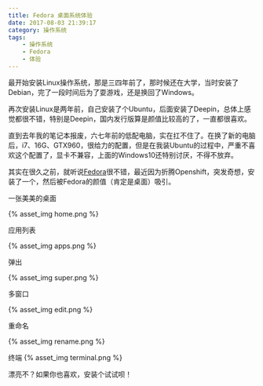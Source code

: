 ```yaml
---
title: Fedora 桌面系统体验
date: 2017-08-03 21:39:17
category: 操作系统
tags:
	- 操作系统
	- Fedora
	- 体验
---
```


最开始安装Linux操作系统，那是三四年前了，那时候还在大学，当时安装了Debian，完了一段时间后为了耍游戏，还是换回了Windows。

再次安装Linux是两年前，自己安装了个Ubuntu，后面安装了Deepin，总体上感觉都很不错，特别是Deepin，国内发行版算是颜值比较高的了，一直都很喜欢。

直到去年我的笔记本报废，六七年前的低配电脑，实在扛不住了。在换了新的电脑后，i7、16G、GTX960，很给力的配置，但是在我装Ubuntu的过程中，严重不喜欢这个配置了，显卡不兼容，上面的Windows10还特别讨厌，不得不放弃。

其实在很久之前，就听说[Fedora](https://getfedora.org/)很不错，最近因为折腾Openshift，突发奇想，安装了一个，然后被Fedora的颜值（肯定是桌面）吸引。

一张美美的桌面

{% asset_img home.png %}

应用列表

{% asset_img apps.png %}

弹出

{% asset_img super.png %}

多窗口

{% asset_img edit.png %}

重命名

{% asset_img rename.png %}

终端
{% asset_img terminal.png %}

漂亮不？如果你也喜欢，安装个试试呗！